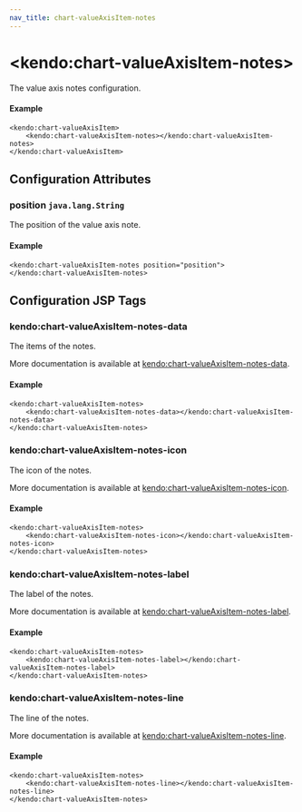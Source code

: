 ```yaml
---
nav_title: chart-valueAxisItem-notes
---
```


# \<kendo:chart-valueAxisItem-notes\>

The value axis notes configuration.

#### Example
    <kendo:chart-valueAxisItem>
        <kendo:chart-valueAxisItem-notes></kendo:chart-valueAxisItem-notes>
    </kendo:chart-valueAxisItem>

## Configuration Attributes

### position `java.lang.String`

The position of the value axis note.

#### Example
    <kendo:chart-valueAxisItem-notes position="position">
    </kendo:chart-valueAxisItem-notes>


##  Configuration JSP Tags

### kendo:chart-valueAxisItem-notes-data

The items of the notes.

More documentation is available at [kendo:chart-valueAxisItem-notes-data](/kendo-ui/api/wrappers/jsp/chart/valueaxisitem-notes-data).

#### Example

    <kendo:chart-valueAxisItem-notes>
        <kendo:chart-valueAxisItem-notes-data></kendo:chart-valueAxisItem-notes-data>
    </kendo:chart-valueAxisItem-notes>

### kendo:chart-valueAxisItem-notes-icon

The icon of the notes.

More documentation is available at [kendo:chart-valueAxisItem-notes-icon](/kendo-ui/api/wrappers/jsp/chart/valueaxisitem-notes-icon).

#### Example

    <kendo:chart-valueAxisItem-notes>
        <kendo:chart-valueAxisItem-notes-icon></kendo:chart-valueAxisItem-notes-icon>
    </kendo:chart-valueAxisItem-notes>

### kendo:chart-valueAxisItem-notes-label

The label of the notes.

More documentation is available at [kendo:chart-valueAxisItem-notes-label](/kendo-ui/api/wrappers/jsp/chart/valueaxisitem-notes-label).

#### Example

    <kendo:chart-valueAxisItem-notes>
        <kendo:chart-valueAxisItem-notes-label></kendo:chart-valueAxisItem-notes-label>
    </kendo:chart-valueAxisItem-notes>

### kendo:chart-valueAxisItem-notes-line

The line of the notes.

More documentation is available at [kendo:chart-valueAxisItem-notes-line](/kendo-ui/api/wrappers/jsp/chart/valueaxisitem-notes-line).

#### Example

    <kendo:chart-valueAxisItem-notes>
        <kendo:chart-valueAxisItem-notes-line></kendo:chart-valueAxisItem-notes-line>
    </kendo:chart-valueAxisItem-notes>

